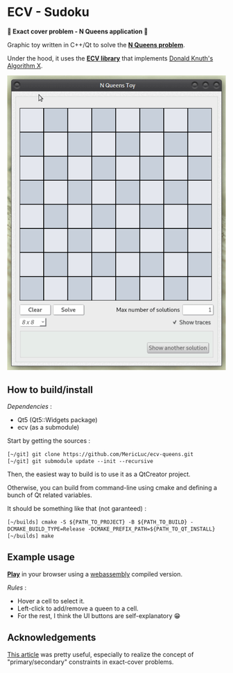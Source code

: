 # ECV - Sudoku

**:star2: Exact cover problem - N Queens application :star2:**

Graphic toy written in C++/Qt to solve the [**N Queens problem**](https://en.wikipedia.org/wiki/Eight_queens_puzzle).

Under the hood, it uses the [**ECV library**](https://github.com/MericLuc/ecv) that implements [Donald Knuth's Algorithm X](https://arxiv.org/pdf/cs/0011047v1.pdf). 

![example](imgs/example.gif)

## How to build/install

_Dependencies_ : 
  - Qt5 (Qt5::Widgets package)
  - ecv (as a submodule)

Start by getting the sources :

```
[~/git] git clone https://github.com/MericLuc/ecv-queens.git
[~/git] git submodule update --init --recursive
```

Then, the easiest way to build is to use it as a QtCreator project.

Otherwise, you can build from command-line using cmake and defining a bunch of Qt related variables.

It should be something like that (not garanteed) : 

```
[~/builds] cmake -S ${PATH_TO_PROJECT} -B ${PATH_TO_BUILD} -DCMAKE_BUILD_TYPE=Release -DCMAKE_PREFIX_PATH=${PATH_TO_QT_INSTALL}
[~/builds] make
```

## Example usage

[**Play**](https://mericluc.github.io/ecv/queens/app.html) in your browser using a [webassembly](https://webassembly.org/) compiled version.

_Rules_ : 
  - Hover a cell to select it.
  - Left-click to add/remove a queen to a cell.
  - For the rest, I think the UI buttons are self-explanatory 😁

## Acknowledgements

[This article](https://www.nohuddleoffense.de/2019/01/20/dancing-links-algorithm-x-and-the-n-queens-puzzle/) was pretty useful, especially to realize the concept of "primary/secondary" constraints in exact-cover problems.